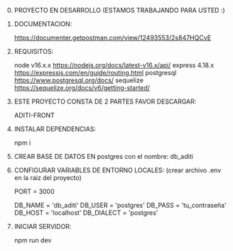0. PROYECTO EN DESARROLLO (ESTAMOS TRABAJANDO PARA USTED :)

1. DOCUMENTACION:

    https://documenter.getpostman.com/view/12493553/2s847HQCvE

2. REQUISITOS:

    node v16.x.x    https://nodejs.org/docs/latest-v16.x/api/
    express 4.18.x  https://expressjs.com/en/guide/routing.html
    postgresql      https://www.postgresql.org/docs/
    sequelize       https://sequelize.org/docs/v6/getting-started/

3. ESTE PROYECTO CONSTA DE 2 PARTES FAVOR DESCARGAR:

    ADITI-FRONT 

4. INSTALAR DEPENDENCIAS:

    npm i 

5. CREAR BASE DE DATOS EN postgres con el nombre: db_aditi

6. CONFIGURAR VARIABLES DE ENTORNO LOCALES: (crear archivo .env en la raiz del proyecto)

    PORT = 3000

    DB_NAME = 'db_aditi'
    DB_USER = 'postgres' 
    DB_PASS = 'tu_contraseña'
    DB_HOST = 'localhost'
    DB_DIALECT = 'postgres'

7. INICIAR SERVIDOR:
 
    npm run dev